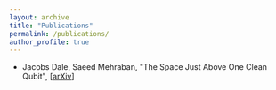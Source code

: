 ```yaml
---
layout: archive
title: "Publications"
permalink: /publications/
author_profile: true
---
```


- Jacobs Dale, Saeed Mehraban, "The Space Just Above One Clean Qubit", \[[arXiv](https://arxiv.org/abs/2410.08051)\]